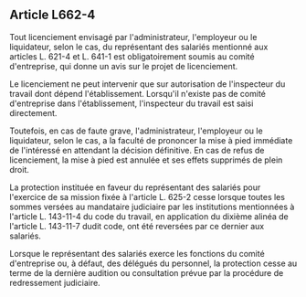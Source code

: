 Article L662-4
----
Tout licenciement envisagé par l'administrateur, l'employeur ou le liquidateur,
selon le cas, du représentant des salariés mentionné aux articles L. 621-4 et L.
641-1 est obligatoirement soumis au comité d'entreprise, qui donne un avis sur
le projet de licenciement.

Le licenciement ne peut intervenir que sur autorisation de l'inspecteur du
travail dont dépend l'établissement. Lorsqu'il n'existe pas de comité
d'entreprise dans l'établissement, l'inspecteur du travail est saisi
directement.

Toutefois, en cas de faute grave, l'administrateur, l'employeur ou le
liquidateur, selon le cas, a la faculté de prononcer la mise à pied immédiate de
l'intéressé en attendant la décision définitive. En cas de refus de
licenciement, la mise à pied est annulée et ses effets supprimés de plein droit.

La protection instituée en faveur du représentant des salariés pour l'exercice
de sa mission fixée à l'article L. 625-2 cesse lorsque toutes les sommes versées
au mandataire judiciaire par les institutions mentionnées à l'article L.
143-11-4 du code du travail, en application du dixième alinéa de l'article L.
143-11-7 dudit code, ont été reversées par ce dernier aux salariés.

Lorsque le représentant des salariés exerce les fonctions du comité d'entreprise
ou, à défaut, des délégués du personnel, la protection cesse au terme de la
dernière audition ou consultation prévue par la procédure de redressement
judiciaire.
